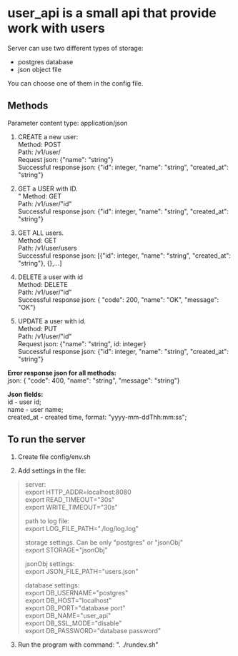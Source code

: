 # user_api is a small api that provide work with users

Server can use two different types of storage:

* postgres database
* json object file

You can choose one of them in the config file.

## Methods

Parameter content type: application/json

1. CREATE a new user:<br>
Method: POST<br>
Path: /v1/user/<br>
Request json: {"name": "string"}<br>
Successful response json: {"id": integer, "name": "string", "created_at": "string"}<br>

2. GET a USER with ID.<br>"
Method: GET<br>
Path: /v1/user/"id"<br>
Successful response json: {"id": integer, "name": "string", "created_at": "string"}<br>

3. GET ALL users.<br>
Method: GET<br>
Path: /v1/user/users<br>
Successful response json: [{"id": integer, "name": "string", "created_at": "string"}, {},...]<br>

4. DELETE a user with id<br>
Method: DELETE<br>
Path: /v1/user/"id"<br>
Successful response json: { "code": 200, "name": "OK", "message": "OK"}<br>

5. UPDATE a user with id.<br>
Method: PUT<br>
Path: /v1/user/"id"<br>
Request json: {"name": "string", id: integer}<br>
Successful response json: {"id": integer, "name": "string", "created_at": "string"}<br>

**Error response json for all methods:**<br>
json: { "code": 400, "name": "string", "message": "string"}<br>

**Json fields:**<br>
id - user id; <br>
name - user name; <br>
created_at - created time, format: "yyyy-mm-ddThh:mm:ss";<br>

## To run the server

1. Create file config/env.sh

2. Add settings in the file:

> server:<br>
> export HTTP_ADDR=localhost:8080<br>
> export READ_TIMEOUT="30s"<br>
> export WRITE_TIMEOUT="30s"<br>
>
> path to log file:<br>
> export LOG_FILE_PATH="./log/log.log"<br>
>
> storage settings. Can be only "postgres" or "jsonObj"<br>
> export STORAGE="jsonObj"<br>
>
> jsonObj settings:<br>
> export JSON_FILE_PATH="users.json"<br>
>
> database settings:<br>
> export DB_USERNAME="postgres"<br>
> export DB_HOST="localhost"<br>
> export DB_PORT="database port"<br>
> export DB_NAME="user_api"<br>
> export DB_SSL_MODE="disable"<br>
> export DB_PASSWORD="database password"<br>

3. Run the program with command: ". ./rundev.sh"
